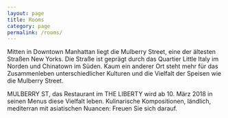 ```yaml
---
layout: page
title: Rooms
category: page
permalink: /rooms/
---
```


Mitten in Downtown Manhattan liegt die Mulberry Street, eine der ältesten Straßen New Yorks. Die Straße ist geprägt durch das Quartier 
Little Italy im Norden und Chinatown im Süden. Kaum ein anderer Ort steht mehr für das Zusammenleben unterschiedlicher Kulturen und die Vielfalt der Speisen wie die Mulberry Street.

MULBERRY ST, das Restaurant im THE LIBERTY wird ab 10. März 2018 in seinen Menus diese Vielfalt leben. Kulinarische Kompositionen, ländlich, mediterran mit asiatischen Nuancen: Freuen Sie sich darauf.
